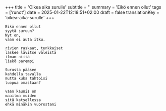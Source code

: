 +++
title = 'Oikea aika surulle'
subtitle = ''
summary = 'Eikö ennen ollut'
tags = ['runot']
date = 2025-01-22T12:18:51+02:00
draft = false
translationKey = 'oikea-aika-surulle'
+++

```
Eikö ennen ollut
syytä suruun?
Nyt on,
vaan ei auta itku.

rivien raskaat, tunkkaiset
laskee lävitse väleistä
ilman niitä
liekö parempi

Surusta pääsee
kahdella tavalla
mutta kuka tahtoisi
luopua omastaan?

vaan kaunis on 
maailma muiden
sitä katsellessa
ehkä minäkin vuorostani



```